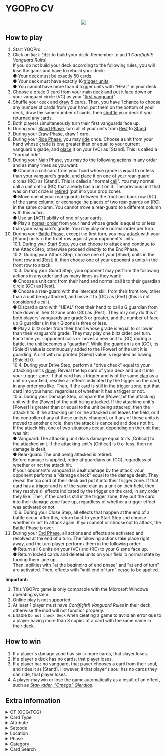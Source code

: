# YGOPro CV

<p align="center">
	<img src="https://user-images.githubusercontent.com/18324297/85887521-466bff80-b7e8-11ea-9dc1-8522b21d4042.png">
</p>

## How to play
1. Start YGOPro.
2. Click on `Deck Edit` to build your deck. Remember to add 1 _Cardfight!! Vanguard Rules_!<br>
If you do not build your deck according to the following rules, you will lose the game and have to rebuild your deck:<br>
● Your deck must be exactly 50 cards.<br>
● Your deck must have exactly 16 [trigger units](https://cardfight.fandom.com/wiki/Trigger).<br>
● You cannot have more than 4 trigger units with "HEAL" in your deck.
3. Choose a [grade](https://cardfight.fandom.com/wiki/Card_Mechanics) 0 card from your main deck and put it face down on your vanguard circle (VC) as your "[first vanguard](https://cardfight.fandom.com/wiki/First_Vanguard)".<br>
4. Shuffle your deck and [draw](https://cardfight.fandom.com/wiki/Specific_Actions#Draw) 5 cards. Then, you have 1 chance to choose any number of cards from your hand, put them on the bottom of your deck, draw the same number of cards, then [shuffle](https://cardfight.fandom.com/wiki/Specific_Actions#Shuffle) your deck if you returned any cards.<br>
5. Both players simultaneously turn their first vanguards face up.
6. During your [Stand Phase](https://cardfight.fandom.com/wiki/Standard_Fight_Rules#Stand_Phase), turn all of your units from [Rest](https://cardfight.fandom.com/wiki/Specific_Actions#Stand_and_Rest) to [Stand](https://cardfight.fandom.com/wiki/Specific_Actions#Stand_and_Rest).
7. During your [Draw Phase](https://cardfight.fandom.com/wiki/Standard_Fight_Rules#Draw_Phase), draw 1 card.
8. During your [Ride Phase](https://cardfight.fandom.com/wiki/Standard_Fight_Rules#Ride_Phase), you may [ride](https://cardfight.fandom.com/wiki/Ride) once. Choose a unit from your hand whose grade is one greater than or equal to your current vanguard's grade, and [place](https://cardfight.fandom.com/wiki/Specific_Actions#Place) it on your (VC) as [Stand]. This is called a "normal ride".<br>
9. During your [Main Phase](https://cardfight.fandom.com/wiki/Standard_Fight_Rules#Main_Phase), you may do the following actions in any order and as many times as you want:<br>
● Choose a unit card from your hand whose grade is equal to or less than your vanguard's grade, and place it on one of your rear-guard circles (RC) as [Stand]. This is called a "normal [call](https://cardfight.fandom.com/wiki/Call)". You may normal call a unit onto a (RC) that already has a unit on it. The previous unit that was on that circle is [retired](https://cardfight.fandom.com/wiki/Specific_Actions#Retire) (put into your drop zone).<br>
● Move one of your rear-guards between the front and back row (RC) of the same column, or exchange the places of two rear-guards on (RC) in the same column. You cannot move a rear-guard to a different column with this action.<br>
● Use an [ACT] ability of one of your cards.<br>
● Play a [normal order](https://cardfight.fandom.com/wiki/Order) from your hand whose grade is equal to or less than your vanguard's grade. You may play one normal order per turn.
10. During your [Battle Phase](https://cardfight.fandom.com/wiki/Standard_Fight_Rules#Battle_Phase), except the first turn, you may [attack](https://cardfight.fandom.com/wiki/Specific_Actions#Battle) with your [Stand] units in the front row against your opponent's units.<br>
	10.1. During your Start Step, you can choose to attack and continue to the Attack Step, otherwise proceed directly to the End Phase.<br>
	10.2. During your Attack Step, choose one of your [Stand] units in the front row and [Rest] it, then choose one of your opponent's units in the front row to attack.<br>
	10.3. During your Guard Step, your opponent may perform the following actions in any order and as many times as they want:<br>
		● Choose a unit card from their hand and normal call it to their guardian circle (GC) as [Rest].<br>
		● Choose a rear-guard with the Intercept skill from their front row, other than a unit being attacked, and move it to (GC) as [Rest] (this is not considered a call).<br>
		● Discard a card with "HEAL" from their hand to call a G guardian from face down in their G zone onto (GC) as [Rest]. They may only do this if both players' vanguards are grade 3 or greater, and the number of face-up G guardians in their G zone is three or less.<br>
		● Play a blitz order from their hand whose grade is equal to or lower than their vanguard's grade. They may play one blitz order per turn.<br>
	Each time your opponent calls or moves a new unit to (GC) during a battle, the unit becomes a "guardian". While the guardian is on (GC), its [Shield] value is continuously added to the [Power] of the unit it is guarding. A unit with no printed [Shield] value is regarded as having [Shield] 0.<br>
	10.4. During your Drive Step, perform a "drive check" equal to your attacking unit's [drive](https://cardfight.fandom.com/wiki/Drive). Reveal the top card of your deck and put it into your trigger zone. If that card has a trigger and is of the same [clan](https://cardfight.fandom.com/wiki/Clans) as a unit on your field, resolve all effects indicated by the trigger on the card, in any order you like. Then, if the card is still in the trigger zone, put that card into your hand, regardless of whether it has a trigger or not.<br>
	10.5. During your Damage Step, compare the [Power] of the attacking unit with the [Power] of the unit being attacked. If the attacking unit's [Power] is greater than or equal to the unit being attacked, then the attack hits. If the attacking unit or the attacked unit leaves the field, or if the controller of any of these units is changed, or if any of these units is moved to another circle, then the attack is canceled and does not hit.<br>
	If the attack hits, one of two situations occur, depending on the unit that was hit:<br>
	● Vanguard: The attacking unit deals damage equal to its [Critical] to the attacked unit. If the attacking unit's [Critical] is 0 or less, then no damage is dealt.<br>
	● Rear-guard: The unit being attacked is retired.<br>
	Before damage is applied, retire all guardians on (GC), regardless of whether or not the attack hit.<br>
	If your opponent's vanguard is dealt damage by the attack, your opponent performs a "damage check" equal to the damage dealt. They reveal the top card of their deck and put it into their trigger zone. If that card has a trigger and is of the same clan as a unit on their field, then they resolve all effects indicated by the trigger on the card, in any order they like. Then, if the card is still in the trigger zone, they put the card into their damage zone face up, regardless of whether a trigger effect was activated or not.<br>
	10.6. During your Close Step, all effects that happen at the end of a battle occur. After this, return back to your Start Step and choose whether or not to attack again. If you cannot or choose not to attack, the Battle Phase is over.
11. During your [End Phase](https://cardfight.fandom.com/wiki/Standard_Fight_Rules#End_Phase), all actions and effects are activated and resolved at the end of a turn. The following actions take place right away, and the turn player performs them in the following order:<br>
	● Return all G units on your (VC) and (RC) to your G zone face up.<br>
	● Return locked cards and deleted units on your field to normal state by turning them face up.<br>
	Then, abilities with "at the beginning of end phase" and "at end of turn" are activated. Then, effects with "until end of turn" cease to be applied.

**Important:**
1. This YGOPro game is only compatible with the Microsoft Windows operating system.
2. Online play is not supported.
3. At least 1 player must have _Cardfight!! Vanguard Rules_ in their deck, otherwise the mod will not function properly.
4. Enable `Do not check Deck` when creating a game to avoid an error due to a player having more than 3 copies of a card with the same name in their deck.

## How to win
1. If a player's damage zone has six or more cards, that player loses.
2. If a player's deck has no cards, that player loses.
3. If a player has no vanguard, that player chooses a card from their soul, and rides it as [Stand]. However, if that player's soul has no cards they can ride, that player loses.
4. A player may win or lose the game automatically as a result of an effect, such as _[Star-vader, "Omega" Glendios](https://cardfight.fandom.com/wiki/Star-vader,_%22Omega%22_Glendios)_.

## Extra information
<details>
<summary>OT (OCG/TCG)</summary>

- `0x1	OCG` = OCG only card
- `0x2	TCG` = TCG only card
- `0x3	OCG+TCG` = OCG + TCG card
- `0x4	Anime/Custom` = Unofficial card
</details>
<details>
<summary>Card Type</summary>

- `0x3	Monster+Spell` = [Normal unit](https://cardfight.fandom.com/wiki/Normal_unit)
- `0x5	Monster+Trap` = Trigger unit
- `0x20	Effect` = Critical
- `0x80	Ritual` = Heal
- `0x100	Trap Monster` = Draw
- `0x200	Union` = Stand
- `0x1000	Tuner` = Card that has no ability
	- `Level` = Grade
	- `ATK` = Power
	- `DEF` = Shield
</details>
<details>
<summary>Attribute</summary>

- `0x1	EARTH` = [United Sanctuary](https://cardfight.fandom.com/wiki/United_Sanctuary)
- `0x2	WATER` = [Dragon Empire](https://cardfight.fandom.com/wiki/Dragon_Empire)
- `0x4	FIRE` = [Star Gate](https://cardfight.fandom.com/wiki/Star_Gate)
- `0x8	WIND` = [Dark Zone](https://cardfight.fandom.com/wiki/Dark_Zone)
- `0x10	LIGHT` = [Magallanica](https://cardfight.fandom.com/wiki/Magallanica)
- `0x20 DARK` = [Zoo](https://cardfight.fandom.com/wiki/Zoo)
- `0x40 DIVINE` = **N/A**
</details>
<details>
<summary>Setcode</summary>

- Refer to `!setname` in `strings.conf`.
</details>
<details>
<summary>Location</summary>

- `0x4	Monster Zone` = Vanguard Circle (Sequence 2) + Rear-guard Circle (Sequence 1,3) + Guardian Circle (Sequence 5) (Field)
- `0x8	Spell & Trap Zone` = Rear-guard Circles (Sequence 0~2) (Field)
- `0x10	Graveyard` = Drop Zone
- `0x20	Banished` = Damage Zone
- `0x20	Banished` = Trigger Zone (temporarily banished)
- `0x40	Extra Deck` = G Zone
- `0x80 Xyz Material` = Soul
- Missing Zones: Bind Zone, Removal Zone, Guage Zone, Order Area
</details>
<details>
<summary>Phase</summary>

1. `EVENT_PREDRAW` = Stand Phase
2. `PHASE_DRAW` = Draw Phase
3. `PHASE_STANDBY` = Ride Phase
4. `PHASE_MAIN1` = Main Phase
5. `PHASE_BATTLE` = Battle Phase
6. `PHASE_MAIN2` = **N/A**
7. `PHASE_END` = End Phase
</details>
<details>
<summary>Category</summary>

- `0x1	Destroy Spell/Trap` = ～Reserved～
- `0x2	Destroy Monster` = Retire a card
- `0x4	Banish Card` = ～Reserved～
- `0x8	Send to Graveyard` = Put a card into the drop zone
- `0x10	Return to Hand` = Return a card to a player's hand
- `0x20	Return to Deck` = Put a card into a player's deck
- `0x40	Destroy Hand` = Discard a card from a player's hand
- `0x80	Destroy Deck` = ～Reserved～
- `0x100	Increase Draw` = Draw a card from the deck
- `0x200	Search Deck` = Look at a player's deck
- `0x400	GY to Hand/Field` = ～Reserved～
- `0x800	Change Battle Position` = Turn a card from [Stand] to [Rest], or vice versa
- `0x1000	Get Control` = ～Reserved～
- `0x2000	Increase/Decrease ATK/DEF` = Increase or decrease a card's [Power] or [Shield]
- `0x4000	Piercing` = Give a card [Critical]
- `0x8000	Attack Multiple Times` = ～Reserved～
- `0x10000	Limit Attack` = Prevent a card from attacking
- `0x20000	Direct Attack` = ～Reserved～
- `0x40000	Special Summon` = Ride a card
- `0x80000	Token` = Call a card
- `0x100000	Type-related` = ～Reserved～
- `0x200000	Attribute-related` = Lists "clan" or a particular clan in the card's text
- `0x400000	Reduce LP` = ～Reserved～
- `0x800000	Increase LP` = ～Reserved～
- `0x1000000	Cannot Be Destroyed` = ～Reserved～
- `0x2000000	Cannot Be Targeted` = ～Reserved～
- `0x4000000	Counter` = ～Reserved～
- `0x8000000	Gamble` = ～Reserved～
- `0x10000000	Fusion` = ～Reserved～
- `0x20000000	Synchro` = ～Reserved～
- `0x40000000	Xyz` = Soul Charge
- `0x80000000	Negate Effect` = ～Reserved～
</details>
<details>
<summary>Card Search</summary>

You can search for the following specific card information in YGOPro:
- Card Ability: Use the `No Ability` tab
- Card Type: Use the `Type` tab
- Clan: Type `Clan:` in the search bar
- Critical: **N/A**
- Grade: Use the `Grade` tab
- Nation: Use the `Nation` tab
- Power: Use the `Power` tab
- Race: Type `Race:` in the search bar
- Shield: Use the `Shield` tab
- Skill: Type `Skill:` in the search bar
</details>
